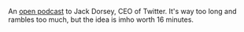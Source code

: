 An <a href="http://scripting.com/2019/12/03/toJackDorsey.m4a">open podcast</a> to Jack Dorsey, CEO of Twitter. It's way too long and rambles too much, but the idea is imho worth 16 minutes. 
